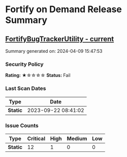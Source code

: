 # Fortify on Demand Release Summary

## [FortifyBugTrackerUtility - current](https://ams.fortify.com/redirect/Releases/250693)

Summary generated on: 2024-04-09 15:47:53

### Security Policy
**Rating:** &bigstar;&star;&star;&star;&star;
**Status:** Fail

### Last Scan Dates
| Type        | Date                |
| ----------- | ------------------- |
| **Static**  | 2023-09-22 08:41:02 |


### Issue Counts
| Type        | Critical | High     | Medium   | Low      |
| ----------- | -------- | -------- | -------- | -------- |
| **Static**  |       12 |        1 |        0 |        0 |


